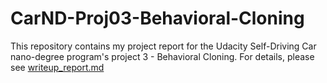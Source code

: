 # CarND-Proj03-Behavioral-Cloning

This repository contains my project report for the Udacity Self-Driving Car nano-degree program's project 3 - Behavioral Cloning. For details, please see [writeup_report.md](CarND-Proj03-Behavioral-Cloning/writeup_report.md)
